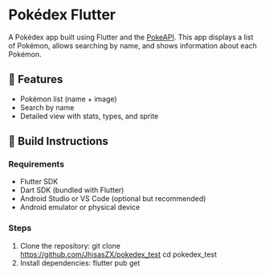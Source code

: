 # Pokédex Flutter

A Pokédex app built using Flutter and the [PokeAPI](https://pokeapi.co/). This app displays a list of Pokémon, allows searching by name, and shows information about each Pokémon.

## 📱 Features

- Pokémon list (name + image)
- Search by name
- Detailed view with stats, types, and sprite

## 🚀 Build Instructions

### Requirements

- Flutter SDK
- Dart SDK (bundled with Flutter)
- Android Studio or VS Code (optional but recommended)
- Android emulator or physical device

### Steps

1. Clone the repository:
   git clone https://github.com/JhisasZX/pokedex_test
   cd pokedex_test
2. Install dependencies:
   flutter pub get

